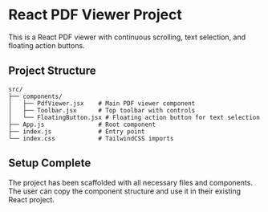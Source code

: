 # React PDF Viewer Project

This is a React PDF viewer with continuous scrolling, text selection, and floating action buttons.

## Project Structure

```
src/
├── components/
│   ├── PdfViewer.jsx    # Main PDF viewer component
│   ├── Toolbar.jsx      # Top toolbar with controls
│   └── FloatingButton.jsx # Floating action button for text selection
├── App.js               # Root component
├── index.js             # Entry point
└── index.css            # TailwindCSS imports
```

## Setup Complete

The project has been scaffolded with all necessary files and components. The user can copy the component structure and use it in their existing React project.

